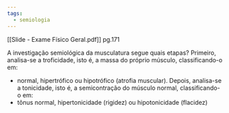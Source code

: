 ```yaml
---
tags:
  - semiologia
---
```

[[Slide - Exame Físico Geral.pdf]] pg.171

A investigação semiológica da musculatura segue quais etapas?
Primeiro, analisa-se a troficidade, isto é, a massa do próprio músculo, classificando-o em: 
- normal, hipertrófico ou hipotrófico (atrofia muscular). 
Depois, analisa-se a tonicidade, isto é, a semicontração do músculo normal, classificando-o em: 
- tônus normal, hipertonicidade (rigidez) ou hipotonicidade (flacidez)